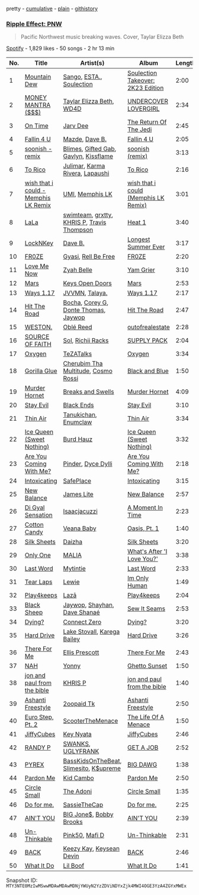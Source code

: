 pretty - [cumulative](/playlists/cumulative/37i9dQZF1DWVKZ0Z9y3Qew.md) - [plain](/playlists/plain/37i9dQZF1DWVKZ0Z9y3Qew) - [githistory](https://github.githistory.xyz/mackorone/spotify-playlist-archive/blob/main/playlists/plain/37i9dQZF1DWVKZ0Z9y3Qew)

### [Ripple Effect: PNW](https://open.spotify.com/playlist/37i9dQZF1DWVKZ0Z9y3Qew)

> Pacific Northwest music breaking waves\. Cover, Taylar Elizza Beth

[Spotify](https://open.spotify.com/user/spotify) - 1,829 likes - 50 songs - 2 hr 13 min

| No. | Title | Artist(s) | Album | Length |
|---|---|---|---|---|
| 1 | [Mountain Dew](https://open.spotify.com/track/4z0ON0ZGVktEhRAvZscuEo) | [Sango](https://open.spotify.com/artist/7e3FtKBIPLrIVm8g1FJMVg), [ESTA.](https://open.spotify.com/artist/4KZmpaIhanIo46eaQimtgO), [Soulection](https://open.spotify.com/artist/5zFe5aBvWzEfIz1PJ1Zpft) | [Soulection Takeover: 2K23 Edition](https://open.spotify.com/album/1hhPj4G4CvN32Wo1fQzjb1) | 2:00 |
| 2 | [MONEY MANTRA \($$$\)](https://open.spotify.com/track/0AoVzLAfAUGHNE8FMxaWXA) | [Taylar Elizza Beth](https://open.spotify.com/artist/0XE4mkNAnSI2molchwNfGQ), [WD4D](https://open.spotify.com/artist/53QqYQtqceXhifEin57aM3) | [UNDERCOVER LOVERGIRL](https://open.spotify.com/album/5ftcgh6Hixp42GIOlB1Fsq) | 2:34 |
| 3 | [On Time](https://open.spotify.com/track/3ToDN9fnVh1lg8WYifWYEE) | [Jarv Dee](https://open.spotify.com/artist/1sAKNLVFmAmxaurWLdmu1u) | [The Return Of The Jedi](https://open.spotify.com/album/5FP4vK7ADFEbK77rghjGoF) | 2:45 |
| 4 | [Fallin 4 U](https://open.spotify.com/track/6508S7RrqNgFaGkNlcnppp) | [Mazde](https://open.spotify.com/artist/60ELFqAhwT7jwRKJV6Rgfx), [Dave B.](https://open.spotify.com/artist/5bfqwcEcRrMhtY9smw3IeJ) | [Fallin 4 U](https://open.spotify.com/album/1YJ8tY6VZVWPmpedVPDvsa) | 2:05 |
| 5 | [soonish \- remix](https://open.spotify.com/track/0MFUEgA86y8cTDG23qZIO5) | [Blimes](https://open.spotify.com/artist/0vgKrXg0mdruX9v5DQkjQM), [Gifted Gab](https://open.spotify.com/artist/0qSaAqfR0p0oPm7Mv9Q1XT), [Gavlyn](https://open.spotify.com/artist/58ASRfojjs1J8bhyuUh1tI), [Kissflame](https://open.spotify.com/artist/12kJEyTzBlHn4TChb6nqRC) | [soonish \(remix\)](https://open.spotify.com/album/1x46A3F9ux4XLNoPdIjOsp) | 3:13 |
| 6 | [To Rico](https://open.spotify.com/track/0ZtJiImDOswMTzeIFX3i0X) | [Julimar](https://open.spotify.com/artist/3hTpXvRBbAKYNQCQrQJS5j), [Karma Rivera](https://open.spotify.com/artist/79rSn0FneG7zsUb6LItVLs), [Lapaushi](https://open.spotify.com/artist/24blHTBtdpGgD93XzjrOL1) | [To Rico](https://open.spotify.com/album/19V5nHozRe1Nf98cZiDFP4) | 2:16 |
| 7 | [wish that i could \- Memphis LK Remix](https://open.spotify.com/track/10kgI5WbVmGmfaLzZPElCM) | [UMI](https://open.spotify.com/artist/4ClziihVpBeFXNyDH83Lde), [Memphis LK](https://open.spotify.com/artist/7z3XgqpRYdNJ7RvEUlYaUe) | [wish that i could \(Memphis LK Remix\)](https://open.spotify.com/album/2XOxNQQpNIccflEHM0x6u3) | 3:01 |
| 8 | [LaLa](https://open.spotify.com/track/107HaqYTbzmtBkhk1cuLgB) | [swimteam](https://open.spotify.com/artist/206omVtktHmTtNCsSiMMjH), [grxtty](https://open.spotify.com/artist/1FlR4NKUG0ZDEzVZJbEe2E), [KHRIS P](https://open.spotify.com/artist/5kWlBrfLyEaITpIECNy577), [Travis Thompson](https://open.spotify.com/artist/6WZfEqqsYujHTUDuNd5Lbc) | [Heat 1](https://open.spotify.com/album/1zgVPlpiEfgHEThuvPRRRt) | 3:40 |
| 9 | [LockNKey](https://open.spotify.com/track/4RjIjpJHFJS711tCXYT5cJ) | [Dave B.](https://open.spotify.com/artist/5bfqwcEcRrMhtY9smw3IeJ) | [Longest Summer Ever](https://open.spotify.com/album/0wQwzXsen0hwz192vSjGoO) | 3:17 |
| 10 | [FR0ZE](https://open.spotify.com/track/5dcrAWQugqyK2xt4XtyBOg) | [Gyasi](https://open.spotify.com/artist/1vg2mDSRmGpkwCYbFQoHnH), [Rell Be Free](https://open.spotify.com/artist/1ebaUQ17uF7vWeWBWaW1yU) | [FR0ZE](https://open.spotify.com/album/6fie2zZKuDNCkd40Pbj254) | 2:20 |
| 11 | [Love Me Now](https://open.spotify.com/track/5IQAB4XUY0a8mzyrVreVrJ) | [Zyah Belle](https://open.spotify.com/artist/09q46aTaAsSGoLID49Y6Sx) | [Yam Grier](https://open.spotify.com/album/2KvfsMy0IQ2XRd5Rh7Ur2Q) | 3:10 |
| 12 | [Mars](https://open.spotify.com/track/1YUPFTANfTUnyXVVilxkPg) | [Keys Open Doors](https://open.spotify.com/artist/17VWSnuIuvdgNkBgIBC0jp) | [Mars](https://open.spotify.com/album/277rKCoavJ2ORv1perGiEM) | 2:53 |
| 13 | [Ways 1.17](https://open.spotify.com/track/7p763yf3fXLXIhay1zyXYq) | [JVVMN](https://open.spotify.com/artist/3D4dAWx2lZl8GG3biBWMje), [Talaya.](https://open.spotify.com/artist/5NLhWCjcejwt2TJa2lfxXG) | [Ways 1.17](https://open.spotify.com/album/6YAMbz2hGTXhb48LPh3lgG) | 2:17 |
| 14 | [Hit The Road](https://open.spotify.com/track/1yTii0imUFntzOqG6ZjIAs) | [Bocha](https://open.spotify.com/artist/3Uyli9ZRk3FZa1jYkMrxhz), [Corey G](https://open.spotify.com/artist/0OkqNjlmC3mfNMQZLWhP8l), [Donte Thomas](https://open.spotify.com/artist/53F7MNlYur7XEV75tY3Yor), [Jaywop](https://open.spotify.com/artist/7LHBUDRMoLWz3aw9H3YSb9) | [Hit The Road](https://open.spotify.com/album/24J5oH8NnaW8cXvkM80EiH) | 2:47 |
| 15 | [WESTON.](https://open.spotify.com/track/1kpgBwXSZMbTc406Ku5eaB) | [Oblé Reed](https://open.spotify.com/artist/4drP7GL5gdmNowIgcunWgn) | [outofrealestate](https://open.spotify.com/album/41ZYaQmQOzw70CBQxk5BNK) | 2:28 |
| 16 | [SOURCE OF FAITH](https://open.spotify.com/track/5f3VPKQNxmVbLjx6dAeN3O) | [Sol](https://open.spotify.com/artist/5mYS4mPFCpxvQwGU8rT43a), [Richii Racks](https://open.spotify.com/artist/4KbazUCfkr2jKsnAOmQ8ri) | [SUPPLY PACK](https://open.spotify.com/album/4T3MQIou61yojC2OhmvCcZ) | 2:04 |
| 17 | [Oxygen](https://open.spotify.com/track/2CVExiErX9MIVf7xXjNkWQ) | [TeZATalks](https://open.spotify.com/artist/6olAhxDEja5fYKEHF6tA2W) | [Oxygen](https://open.spotify.com/album/19Adn1AtpuzHjpd3VlQKj7) | 3:34 |
| 18 | [Gorilla Glue](https://open.spotify.com/track/1hGeWfspzjQhQKUsvWP5qD) | [Cherubim Tha Multitude](https://open.spotify.com/artist/20B39XpBzn6k27Jy9EEE87), [Cosmo Rossi](https://open.spotify.com/artist/2QC6aOO7D11m2ATMXV6hLX) | [Black and Blue](https://open.spotify.com/album/3fFRjNQ2NgADmlNtLLTsip) | 1:50 |
| 19 | [Murder Hornet](https://open.spotify.com/track/0fRKrGvJ1kWXNQM3jK88w3) | [Breaks and Swells](https://open.spotify.com/artist/3mTdL1Vo37T45YqKpN3V6C) | [Murder Hornet](https://open.spotify.com/album/60APHKbHylbFRA60ATifAx) | 4:09 |
| 20 | [Stay Evil](https://open.spotify.com/track/3RjFMhLZAbTJ6jaPgVzdR2) | [Black Ends](https://open.spotify.com/artist/5D8NXuzLwBMIZuL8o6U8q3) | [Stay Evil](https://open.spotify.com/album/2AshjPpqhCjewRATlCEbVc) | 3:10 |
| 21 | [Thin Air](https://open.spotify.com/track/1XrcBKoDKpJG76LvhzJbIZ) | [Tanukichan](https://open.spotify.com/artist/7d0wUlQ0ZXIGFa0YzuBiR6), [Enumclaw](https://open.spotify.com/artist/79yETfINxnDl54mTKLZUlb) | [Thin Air](https://open.spotify.com/album/6q4SXmm2PWBVqP8oE49bco) | 3:34 |
| 22 | [Ice Queen \(Sweet Nothing\)](https://open.spotify.com/track/5LUznKu22hQnE3nxmnxXJf) | [Burd Hauz](https://open.spotify.com/artist/60s9OFnWv7R0Er09sVngbu) | [Ice Queen \(Sweet Nothing\)](https://open.spotify.com/album/7L0rwG7exVrIAHtxVXn8RI) | 3:32 |
| 23 | [Are You Coming With Me?](https://open.spotify.com/track/38j4eOl8We9zTwE0OTNCaW) | [Pinder](https://open.spotify.com/artist/4VNhdOgxfxVzFRWLNPP2kz), [Dyce Dylli](https://open.spotify.com/artist/3rTQBkEtmy9ngykWyVvWlJ) | [Are You Coming With Me?](https://open.spotify.com/album/7yqEn36xckP7UGRJivpfQG) | 2:18 |
| 24 | [Intoxicating](https://open.spotify.com/track/5CIaHRZPcYpgJwz95eBCIB) | [SafePlace](https://open.spotify.com/artist/63Oic7JkPpYf93akZbXclN) | [Intoxicating](https://open.spotify.com/album/0KbBtyKFsKnAS429HkOick) | 3:15 |
| 25 | [New Balance](https://open.spotify.com/track/0Yf1Ik5IMY94Lfi6bwXIfK) | [James Lite](https://open.spotify.com/artist/7e2dIr2GwZgilIk9CrtUUU) | [New Balance](https://open.spotify.com/album/6e6NZFitDZPHUJ0K8v3l81) | 2:57 |
| 26 | [Di Gyal Sensation](https://open.spotify.com/track/0Tcsw5JNMa5VGKqZKwJoaj) | [Isaacjacuzzi](https://open.spotify.com/artist/1d2LiED2RoP2szpzjrU0Hd) | [A Moment In Time](https://open.spotify.com/album/3ZvNabv5fnhNj0RIS4ueIB) | 2:23 |
| 27 | [Cotton Candy](https://open.spotify.com/track/1zD0Go66xEy2FDpstlvd2s) | [Veana Baby](https://open.spotify.com/artist/4Jbb3moZATsxTYTWqQk9q4) | [Oasis, Pt\. 1](https://open.spotify.com/album/5V9EtyXjivdbugKm342WtS) | 1:40 |
| 28 | [Silk Sheets](https://open.spotify.com/track/5b9h3qSZj7TOm2TSRSFsXD) | [Daizha](https://open.spotify.com/artist/3Rrg3qxCFC6sXCT8yIPjn6) | [Silk Sheets](https://open.spotify.com/album/16v5yqOyihzRxqYlEJ2Td7) | 3:20 |
| 29 | [Only One](https://open.spotify.com/track/1T4RVbxQeB3zPbIM5cogoB) | [MALIA](https://open.spotify.com/artist/5o6oaYrumOkkzsOmwZXJv6) | [What's After 'I Love You?'](https://open.spotify.com/album/5G0ZU2YGP1aMm4Yi9vxo7n) | 3:38 |
| 30 | [Last Word](https://open.spotify.com/track/1KuXgevnlo7Ym7EzsXNGnY) | [Mytintie](https://open.spotify.com/artist/4fQj0YeIp39WhILu69EQb2) | [Last Word](https://open.spotify.com/album/6XpLWtdsR3LmLKTDfsRtOK) | 2:33 |
| 31 | [Tear Laps](https://open.spotify.com/track/79qYUIvier9oRgwE7OBTRQ) | [Lewie](https://open.spotify.com/artist/7tvCXmeh7MlNtmfKMN2H8Q) | [Im Only Human](https://open.spotify.com/album/7g7HR2FGMJrEj6C8g8qnAG) | 1:49 |
| 32 | [Play4keeps](https://open.spotify.com/track/0ywHx2l5wdnBU6ao4ePHyM) | [Lazā](https://open.spotify.com/artist/7KWbU8vlvkICzAOXsiRLal) | [Play4keeps](https://open.spotify.com/album/6yXWBTWHJztyGHCBEDtZP5) | 2:04 |
| 33 | [Black Sheep](https://open.spotify.com/track/36kzQRUHQZbfRKNbGRegpv) | [Jaywop](https://open.spotify.com/artist/7LHBUDRMoLWz3aw9H3YSb9), [Shayhan](https://open.spotify.com/artist/5bqTDHeDDzXWCdN4bKtVbz), [Dave Shanaé](https://open.spotify.com/artist/5ppKWaWRnYsBET84EoCQ2o) | [Sew It Seams](https://open.spotify.com/album/1dF6UFLq4SKp3sA31FILj3) | 2:53 |
| 34 | [Dying?](https://open.spotify.com/track/3VObauMtVihbUBlYrIO2Ee) | [Connect Zero](https://open.spotify.com/artist/3k8lBDenIm90lWaSpAYQeH) | [Dying?](https://open.spotify.com/album/4yDsdjKwIfkHSWlLONDhda) | 3:20 |
| 35 | [Hard Drive](https://open.spotify.com/track/6cyaX7UXHmXAFFqtWBJLRA) | [Lake Stovall](https://open.spotify.com/artist/1EEuN5YJWn70WP9YkfW38X), [Karega Bailey](https://open.spotify.com/artist/7B0WRril6GGd72oMDvkqAt) | [Hard Drive](https://open.spotify.com/album/2E1FM0DnSuFstkjOZfZzA2) | 3:26 |
| 36 | [There For Me](https://open.spotify.com/track/5goINnMqnEPRsqD7QDHgWt) | [Ellis Prescott](https://open.spotify.com/artist/1CwOqKfnDEm3IkwFyABUNL) | [There For Me](https://open.spotify.com/album/7E73PSZYvaP2B2A7Wgl5gf) | 2:43 |
| 37 | [NAH](https://open.spotify.com/track/4FfX4wAqsfGvb3Yrxz8a95) | [Yonny](https://open.spotify.com/artist/6FHpiparqe3BdjjfHyNXNJ) | [Ghetto Sunset](https://open.spotify.com/album/3HCr8YtUW5Z8IpzxhAnt2P) | 1:50 |
| 38 | [jon and paul from the bible](https://open.spotify.com/track/2jGT2W2F5xWo7hDzDjkFjy) | [KHRIS P](https://open.spotify.com/artist/5kWlBrfLyEaITpIECNy577) | [jon and paul from the bible](https://open.spotify.com/album/5AOenbAjO1bHBVwMNxJU5W) | 1:40 |
| 39 | [Ashanti Freestyle](https://open.spotify.com/track/1aY3oSGqDGkIPVYE21qUiV) | [2oopaid Tk](https://open.spotify.com/artist/40x1DEUDHXochsWT1WeNcx) | [Ashanti Freestyle](https://open.spotify.com/album/0qTAk3lBwMwXSWrurA3E2z) | 2:50 |
| 40 | [Euro Step, Pt\. 2](https://open.spotify.com/track/3xlLAN9UmKPuNoDHkKCcSg) | [ScooterTheMenace](https://open.spotify.com/artist/4zy9I6HMQfwxA9wzWMLFGT) | [The Life Of A Menace](https://open.spotify.com/album/280oUCnk702rGwt2U6mdU2) | 1:50 |
| 41 | [JiffyCubes](https://open.spotify.com/track/0AwTL1yLHGlWp8KULnUKse) | [Key Nyata](https://open.spotify.com/artist/4X2V63Czlm32j6Yk38WeX5) | [JiffyCubes](https://open.spotify.com/album/4ZxeuFRtkMUBRR32s0DlH2) | 2:46 |
| 42 | [RANDY P](https://open.spotify.com/track/00FTYDLN5JcZI5RGy6BJ70) | [SWANKS](https://open.spotify.com/artist/67GmF4ktHfVu3vsmOM5cB7), [UGLYFRANK](https://open.spotify.com/artist/0t1y85av4KXlR18YPI1bVJ) | [GET A JOB](https://open.spotify.com/album/0ijixx2M3C6NAU1IEMkPKr) | 2:52 |
| 43 | [PYREX](https://open.spotify.com/track/2mydTnwFW68Uqzrj6ujkUn) | [BassKidsOnTheBeat](https://open.spotify.com/artist/5GcIcD0MWNlQN7dg7XEBo5), [Slimesito](https://open.spotify.com/artist/1fqzcp3dzZD1YGQ2RT5pYs), [K$upreme](https://open.spotify.com/artist/7trxpXo6hVUnoB22sbCkEd) | [BIG DAWG](https://open.spotify.com/album/1AGTSPzRfR88TwiQh1je7E) | 1:38 |
| 44 | [Pardon Me](https://open.spotify.com/track/0mbF1IEoCnB6SuBcogzRf0) | [Kid Cambo](https://open.spotify.com/artist/4n9wn5OJVBp96xO2cAqVDf) | [Pardon Me](https://open.spotify.com/album/3DqfboohsiCuauBZXvIbAr) | 2:50 |
| 45 | [Circle Small](https://open.spotify.com/track/1U4OEQPBrZeSlZSA11A4l5) | [The Adoni](https://open.spotify.com/artist/2FE0a7TnyZHfLjcWqTdnBK) | [Circle Small](https://open.spotify.com/album/5wTqJgcvjyzI1MyWjkz2fC) | 1:35 |
| 46 | [Do for me.](https://open.spotify.com/track/6Ltjn2V8PaQERksQLVMrR7) | [SassieTheCap](https://open.spotify.com/artist/1FUleCwrFb0Wg25dlgd1cN) | [Do for me.](https://open.spotify.com/album/3Dk2Svp3zG0SilEv2gx5FU) | 2:25 |
| 47 | [AIN'T YOU](https://open.spotify.com/track/0OO6ceH6zeBdVKOCl215Uh) | [BIG Jone$](https://open.spotify.com/artist/6aoASPFrueu2e0EEWSO45X), [Bobby Brooks](https://open.spotify.com/artist/7tlbT4ve8EfnD02kLEUBAO) | [AIN'T YOU](https://open.spotify.com/album/7ghVMonhW70fAjNGLRlNu1) | 2:39 |
| 48 | [Un\-Thinkable](https://open.spotify.com/track/1XJz3d2MqgDBFVgiQ1KdOJ) | [Pink50](https://open.spotify.com/artist/6yLc3NcLLuzg1BW06BgCeQ), [Mafi D](https://open.spotify.com/artist/0TboE335UT8BpAg6aSpoAm) | [Un\-Thinkable](https://open.spotify.com/album/62anmaJ3nvZYhj6vgLM1nJ) | 2:31 |
| 49 | [BACK](https://open.spotify.com/track/71wgKh5575p381tV48Xfu3) | [Keezy Kay](https://open.spotify.com/artist/0BxreeuwIADVriLOyYSxBK), [Keysean Devin](https://open.spotify.com/artist/18ZY2bXFIBENyzmHF6Phxv) | [BACK](https://open.spotify.com/album/1whKX00YhmaN20o3KxKUtB) | 2:46 |
| 50 | [What It Do](https://open.spotify.com/track/70SPaHty8pOp8wqJumA3Xl) | [Lil Boof](https://open.spotify.com/artist/5F0TXqGLk4v8EAe0TZq0XC) | [What It Do](https://open.spotify.com/album/3haXXbUQQmUAFr8XgbX5CV) | 1:41 |

Snapshot ID: `MTY3NTE0MzIwMSwwMDAwMDAwMDNjYWUyN2YzZDViNDYxZjk4MWI4OGE3YzA4ZGYxMWEx`
